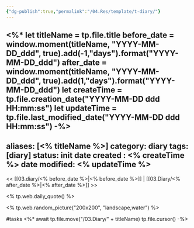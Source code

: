 ```yaml
---
{"dg-publish":true,"permalink":"/04.Res/template/t-diary/"}
---
```


<%*
let titleName = tp.file.title
before_date = window.moment(titleName, "YYYY-MM-DD_ddd", true).add(-1,"days").format("YYYY-MM-DD_ddd")
after_date = window.moment(titleName, "YYYY-MM-DD_ddd", true).add(1,"days").format("YYYY-MM-DD_ddd")
let createTime = tp.file.creation_date("YYYY-MM-DD ddd HH:mm:ss")
let updateTime = tp.file.last_modified_date("YYYY-MM-DD ddd HH:mm:ss")
-%>
---
aliases: [<% titleName %>]
category: diary
tags: [diary]
status: init
date created : <% createTime %>
date modified: <% updateTime %>
---

<< [[03.diary/<% before_date %>\|<% before_date %>]] | [[03.Diary/<% after_date %>\|<% after_date %>]] >>

<% tp.web.daily_quote() %>

<% tp.web.random_picture("200x200", "landscape,water") %>

#tasks
<%*
await tp.file.move("/03.Diary/" + titleName)
tp.file.cursor()
-%>